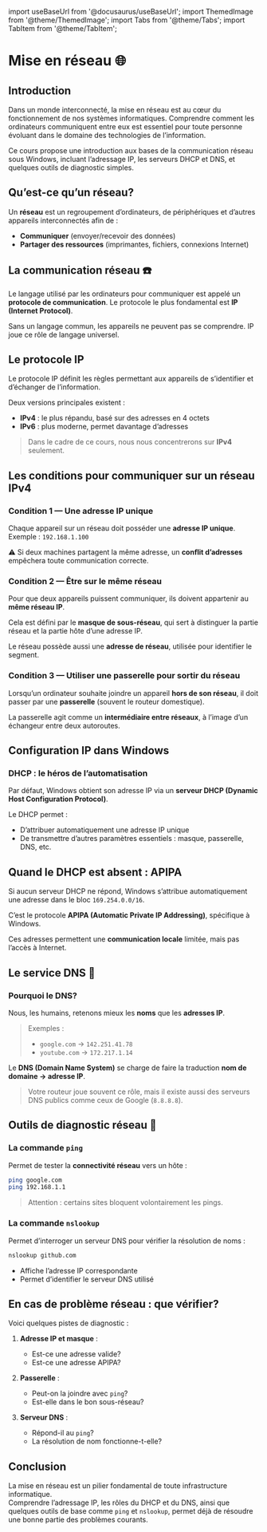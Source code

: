import useBaseUrl from '@docusaurus/useBaseUrl';
import ThemedImage from '@theme/ThemedImage';
import Tabs from '@theme/Tabs';
import TabItem from '@theme/TabItem';

# Mise en réseau 🌐

## Introduction

Dans un monde interconnecté, la mise en réseau est au cœur du fonctionnement de nos systèmes informatiques. Comprendre comment les ordinateurs communiquent entre eux est essentiel pour toute personne évoluant dans le domaine des technologies de l’information.

Ce cours propose une introduction aux bases de la communication réseau sous Windows, incluant l’adressage IP, les serveurs DHCP et DNS, et quelques outils de diagnostic simples.

## Qu’est-ce qu’un réseau?

Un **réseau** est un regroupement d’ordinateurs, de périphériques et d’autres appareils interconnectés afin de :

- **Communiquer** (envoyer/recevoir des données)
- **Partager des ressources** (imprimantes, fichiers, connexions Internet)


## La communication réseau ☎️

Le langage utilisé par les ordinateurs pour communiquer est appelé un **protocole de communication**. Le protocole le plus fondamental est **IP (Internet Protocol)**.

Sans un langage commun, les appareils ne peuvent pas se comprendre. IP joue ce rôle de langage universel.

## Le protocole IP

Le protocole IP définit les règles permettant aux appareils de s’identifier et d’échanger de l’information.

Deux versions principales existent :

- **IPv4** : le plus répandu, basé sur des adresses en 4 octets
- **IPv6** : plus moderne, permet davantage d’adresses

> Dans le cadre de ce cours, nous nous concentrerons sur **IPv4** seulement.


## Les conditions pour communiquer sur un réseau IPv4

### Condition 1 — Une adresse IP unique

Chaque appareil sur un réseau doit posséder une **adresse IP unique**.  
Exemple : `192.168.1.100`

⚠️ Si deux machines partagent la même adresse, un **conflit d’adresses** empêchera toute communication correcte.

### Condition 2 — Être sur le même réseau

Pour que deux appareils puissent communiquer, ils doivent appartenir au **même réseau IP**.

Cela est défini par le **masque de sous-réseau**, qui sert à distinguer la partie réseau et la partie hôte d’une adresse IP.

Le réseau possède aussi une **adresse de réseau**, utilisée pour identifier le segment.

### Condition 3 — Utiliser une passerelle pour sortir du réseau

Lorsqu’un ordinateur souhaite joindre un appareil **hors de son réseau**, il doit passer par une **passerelle** (souvent le routeur domestique).

La passerelle agit comme un **intermédiaire entre réseaux**, à l’image d’un échangeur entre deux autoroutes.


## Configuration IP dans Windows

### DHCP : le héros de l’automatisation

Par défaut, Windows obtient son adresse IP via un **serveur DHCP (Dynamic Host Configuration Protocol)**.

Le DHCP permet :

- D’attribuer automatiquement une adresse IP unique
- De transmettre d’autres paramètres essentiels : masque, passerelle, DNS, etc.

## Quand le DHCP est absent : APIPA

Si aucun serveur DHCP ne répond, Windows s’attribue automatiquement une adresse dans le bloc `169.254.0.0/16`.

C’est le protocole **APIPA (Automatic Private IP Addressing)**, spécifique à Windows.

Ces adresses permettent une **communication locale** limitée, mais pas l’accès à Internet.

## Le service DNS 🧠

### Pourquoi le DNS?

Nous, les humains, retenons mieux les **noms** que les **adresses IP**.

> Exemples :
> - `google.com` → `142.251.41.78`
> - `youtube.com` → `172.217.1.14`

Le **DNS (Domain Name System)** se charge de faire la traduction **nom de domaine → adresse IP**.

> Votre routeur joue souvent ce rôle, mais il existe aussi des serveurs DNS publics comme ceux de Google (`8.8.8.8`).

## Outils de diagnostic réseau 🔧

### La commande `ping`

Permet de tester la **connectivité réseau** vers un hôte :

```bash
ping google.com
ping 192.168.1.1
```

> Attention : certains sites bloquent volontairement les pings.

### La commande `nslookup`

Permet d’interroger un serveur DNS pour vérifier la résolution de noms :

```bash
nslookup github.com
```

- Affiche l’adresse IP correspondante
- Permet d’identifier le serveur DNS utilisé

## En cas de problème réseau : que vérifier?

Voici quelques pistes de diagnostic :

1. **Adresse IP et masque** :
   - Est-ce une adresse valide?
   - Est-ce une adresse APIPA?

2. **Passerelle** :
   - Peut-on la joindre avec `ping`?
   - Est-elle dans le bon sous-réseau?

3. **Serveur DNS** :
   - Répond-il au `ping`?
   - La résolution de nom fonctionne-t-elle?


## Conclusion

La mise en réseau est un pilier fondamental de toute infrastructure informatique.  
Comprendre l’adressage IP, les rôles du DHCP et du DNS, ainsi que quelques outils de base comme `ping` et `nslookup`, permet déjà de résoudre une bonne partie des problèmes courants.

